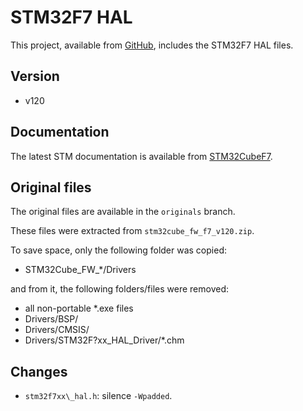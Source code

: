 # STM32F7 HAL

This project, available from [GitHub](https://github.com/xpacks/stm32f7-hal),
includes the STM32F7 HAL files.

## Version

* v120

## Documentation

The latest STM documentation is available from
[STM32CubeF7](http://www.st.com/web/catalog/tools/FM147/CL1794/SC961/SS1743/LN1897/PF261909).

## Original files

The original files are available in the `originals` branch.

These files were extracted from `stm32cube_fw_f7_v120.zip`.

To save space, only the following folder was copied:

* STM32Cube\_FW\_*/Drivers

and from it, the following folders/files were removed:

* all non-portable *.exe files
* Drivers/BSP/
* Drivers/CMSIS/
* Drivers/STM32F?xx\_HAL\_Driver/*.chm

## Changes

* `stm32f7xx\_hal.h`: silence `-Wpadded`.

